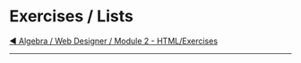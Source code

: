 # Exercises / Lists

[:arrow_backward: Algebra / Web Designer / Module 2 - HTML/Exercises](../README.md)

---

